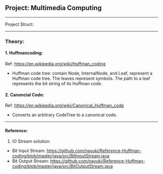 ## Project: Multimedia Computing

---
Project Struct:

---
### Theory:
#### 1. Huffmancoding: 
Ref: https://en.wikipedia.org/wiki/Huffman_coding
- Huffman code tree: contain Node, InternalNode, and Leaf, represent a Huffman code tree. 
The leaves represent symbols. The path to a leaf represents the bit string of its Huffman code.
#### 2. Canoncial Code: 
Ref: https://en.wikipedia.org/wiki/Canonical_Huffman_code
- Converts an arbitrary CodeTree to a canonical code.
------------------
#### Reference:
1. IO Stream solution: 
- Bit Input Stream: https://github.com/nayuki/Reference-Huffman-coding/blob/master/java/src/BitInputStream.java
- Bit Output Stream: https://github.com/nayuki/Reference-Huffman-coding/blob/master/java/src/BitOutputStream.java
